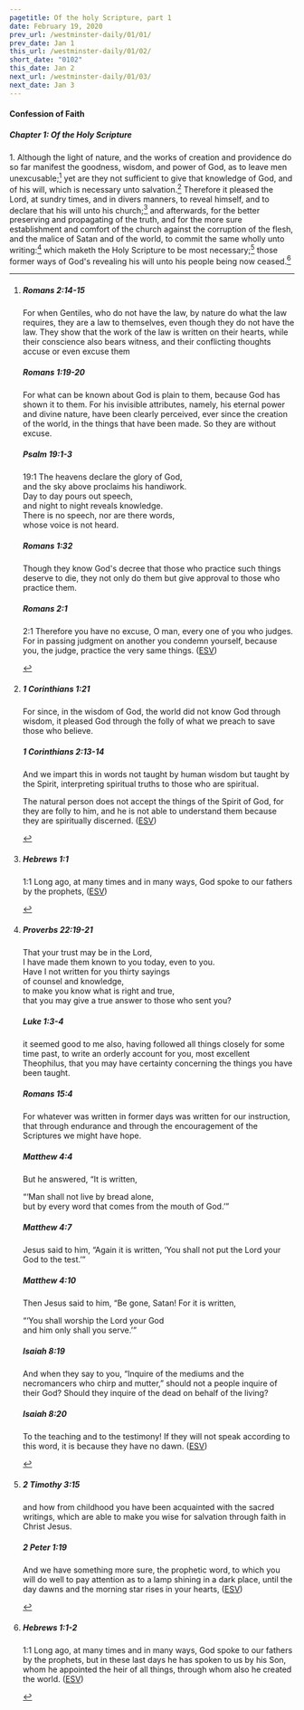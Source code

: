 ```yaml
---
pagetitle: Of the holy Scripture, part 1
date: February 19, 2020
prev_url: /westminster-daily/01/01/
prev_date: Jan 1
this_url: /westminster-daily/01/02/
short_date: "0102"
this_date: Jan 2
next_url: /westminster-daily/01/03/
next_date: Jan 3
---
```


#### Confession of Faith

##### Chapter 1: Of the Holy Scripture

1\. Although the light of nature, and the works of creation and providence do so far manifest the goodness, wisdom, and power of God, as to leave men unexcusable;[^fnref:wcf1] yet are they not sufficient to give that knowledge of God, and of his will, which is necessary unto salvation.[^fnref:wcf2] Therefore it pleased the Lord, at sundry times, and in divers manners, to reveal himself, and to declare that his will unto his church;[^fnref:wcf3] and afterwards, for the better preserving and propagating of the truth, and for the more sure establishment and comfort of the church against the corruption of the flesh, and the malice of Satan and of the world, to commit the same wholly unto writing:[^fnref:wcf4] which maketh the Holy Scripture to be most necessary;[^fnref:wcf5] those former ways of God's revealing his will unto his people being now ceased.[^fnref:wcf6]

[^fnref:wcf1]: <div class="esv"><h5>Romans 2:14-15</h5> <div class="esv-text"><p id="p45002014.01-1">For when Gentiles, who do not have the law, by nature do what the law requires, they are a law to themselves, even though they do not have the law. They show that the work of the law is written on their hearts, while their conscience also bears witness, and their conflicting thoughts accuse or even excuse them</p> </div><h5>Romans 1:19-20</h5> <div class="esv-text"><p id="p45001019.01-2">For what can be known about God is plain to them, because God has shown it to them. For his invisible attributes, namely, his eternal power and divine nature, have been clearly perceived, ever since the creation of the world, in the things that have been made. So they are without excuse.</p> </div><h5>Psalm 19:1-3</h5> <div class="esv-text">  <div class="block-indent"> <p class="line-group" id="p19019001.15-3"><span class="chapter-num" id="v19019001-3">19:1&nbsp;</span>The heavens declare the glory of God,<br /> <span class="indent"></span>and the sky above proclaims his handiwork.<br />  Day to day pours out speech,<br /> <span class="indent"></span>and night to night reveals knowledge.<br />  There is no speech, nor are there words,<br /> <span class="indent"></span>whose voice is not heard.</p> </div> </div><h5>Romans 1:32</h5> <div class="esv-text"><p id="p45001032.01-4">Though they know God's decree that those who practice such things deserve to die, they not only do them but give approval to those who practice them.</p> </div><h5>Romans 2:1</h5> <div class="esv-text"> <p id="p45002001.04-5"><span class="chapter-num" id="v45002001-5">2:1&nbsp;</span>Therefore you have no excuse, O man, every one of you who judges. For in passing judgment on another you condemn yourself, because you, the judge, practice the very same things.  (<a href="http://www.esv.org" class="copyright">ESV</a>)</p> </div> </div>

[^fnref:wcf2]: <div class="esv"><h5>1 Corinthians 1:21</h5> <div class="esv-text"><p id="p46001021.01-1">For since, in the wisdom of God, the world did not know God through wisdom, it pleased God through the folly of what we preach to save those who believe.</p> </div><h5>1 Corinthians 2:13-14</h5> <div class="esv-text"><p id="p46002013.01-2">And we impart this in words not taught by human wisdom but taught by the Spirit, interpreting spiritual truths to those who are spiritual.</p>  <p id="p46002014.01-2">The natural person does not accept the things of the Spirit of God, for they are folly to him, and he is not able to understand them because they are spiritually discerned.  (<a href="http://www.esv.org" class="copyright">ESV</a>)</p> </div> </div>

[^fnref:wcf3]: <div class="esv"><h5>Hebrews 1:1</h5> <div class="esv-text"> <p class="chapter-first" id="p58001001.06-1"><span class="chapter-num" id="v58001001-1">1:1&nbsp;</span>Long ago, at many times and in many ways, God spoke to our fathers by the prophets,  (<a href="http://www.esv.org" class="copyright">ESV</a>)</p> </div> </div>

[^fnref:wcf4]: <div class="esv"><h5>Proverbs 22:19-21</h5> <div class="esv-text"><div class="block-indent"> <p class="line-group" id="p20022019.01-1">That your trust may be in the <span class="small-caps">Lord</span>,<br /> <span class="indent"></span>I have made them known to you today, even to you.<br />  Have I not written for you thirty sayings<br /> <span class="indent"></span>of counsel and knowledge,<br />  to make you know what is right and true,<br /> <span class="indent"></span>that you may give a true answer to those who sent you?</p> </div> </div><h5>Luke 1:3-4</h5> <div class="esv-text"><p id="p42001003.01-2">it seemed good to me also, having followed all things closely for some time past, to write an orderly account for you, most excellent Theophilus, that you may have certainty concerning the things you have been taught.</p> </div><h5>Romans 15:4</h5> <div class="esv-text"><p id="p45015004.01-3">For whatever was written in former days was written for our instruction, that through endurance and through the encouragement of the Scriptures we might have hope.</p> </div><h5>Matthew 4:4</h5> <div class="esv-text"><p id="p40004004.01-4">But he answered, <span class="woc">&#8220;It is written,</span></p> <div class="block-indent"> <p class="line-group" id="p40004004.07-4"><span class="woc">&#8220;&#8216;Man shall not live by bread alone,<br /> <span class="indent"></span>but by every word that comes from the mouth of God.&#8217;&#8221;</span></p> </div> </div><h5>Matthew 4:7</h5> <div class="esv-text"><p class="same-paragraph" id="p40004007.01-5">Jesus said to him, <span class="woc">&#8220;Again it is written, &#8216;You shall not put the Lord your God to the test.&#8217;&#8221;</span></p> </div><h5>Matthew 4:10</h5> <div class="esv-text"><p id="p40004010.01-6">Then Jesus said to him, <span class="woc">&#8220;Be gone, Satan! For it is written,</span></p> <div class="block-indent"> <p class="line-group" id="p40004010.13-6"><span class="woc">&#8220;&#8216;You shall worship the Lord your God<br /> <span class="indent"></span>and him only shall you serve.&#8217;&#8221;</span></p> </div> </div><h5>Isaiah 8:19</h5> <div class="esv-text"><p id="p23008019.01-7">And when they say to you, &#8220;Inquire of the mediums and the necromancers who chirp and mutter,&#8221; should not a people inquire of their God? Should they inquire of the dead on behalf of the living?</p> </div><h5>Isaiah 8:20</h5> <div class="esv-text"><p id="p23008020.01-8">To the teaching and to the testimony! If they will not speak according to this word, it is because they have no dawn.  (<a href="http://www.esv.org" class="copyright">ESV</a>)</p> </div> </div>

[^fnref:wcf5]: <div class="esv"><h5>2 Timothy 3:15</h5> <div class="esv-text"><p id="p55003015.01-1">and how from childhood you have been acquainted with the sacred writings, which are able to make you wise for salvation through faith in Christ Jesus.</p> </div><h5>2 Peter 1:19</h5> <div class="esv-text"><p id="p61001019.01-2">And we have something more sure, the prophetic word, to which you will do well to pay attention as to a lamp shining in a dark place, until the day dawns and the morning star rises in your hearts,  (<a href="http://www.esv.org" class="copyright">ESV</a>)</p> </div> </div>

[^fnref:wcf6]: <div class="esv"><h5>Hebrews 1:1-2</h5> <div class="esv-text"> <p class="chapter-first" id="p58001001.06-1"><span class="chapter-num" id="v58001001-1">1:1&nbsp;</span>Long ago, at many times and in many ways, God spoke to our fathers by the prophets, but in these last days he has spoken to us by his Son, whom he appointed the heir of all things, through whom also he created the world.  (<a href="http://www.esv.org" class="copyright">ESV</a>)</p> </div> </div>

